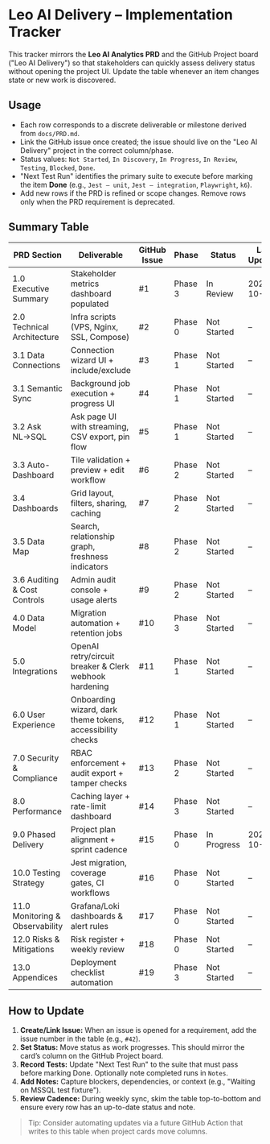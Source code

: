 # Leo AI Delivery – Implementation Tracker

This tracker mirrors the **Leo AI Analytics PRD** and the GitHub Project board ("Leo AI Delivery") so that stakeholders can quickly assess delivery status without opening the project UI. Update the table whenever an item changes state or new work is discovered.

## Usage
- Each row corresponds to a discrete deliverable or milestone derived from `docs/PRD.md`.
- Link the GitHub issue once created; the issue should live on the "Leo AI Delivery" project in the correct column/phase.
- Status values: `Not Started`, `In Discovery`, `In Progress`, `In Review`, `Testing`, `Blocked`, `Done`.
- "Next Test Run" identifies the primary suite to execute before marking the item **Done** (e.g., `Jest – unit`, `Jest – integration`, `Playwright`, `k6`).
- Add new rows if the PRD is refined or scope changes. Remove rows only when the PRD requirement is deprecated.

## Summary Table

| PRD Section | Deliverable | GitHub Issue | Phase | Status | Last Updated | Next Test Run | Notes |
| --- | --- | --- | --- | --- | --- | --- | --- |
| 1.0 Executive Summary | Stakeholder metrics dashboard populated | #1 | Phase 3 | In Review | 2025-10-15 | Jest – integration | Dashboard available at /dashboard/stakeholder-metrics; awaiting data validation |
| 2.0 Technical Architecture | Infra scripts (VPS, Nginx, SSL, Compose) | #2 | Phase 0 | Not Started | – | Jest – unit (ops utils) | Terraform/Ansible hand-off |
| 3.1 Data Connections | Connection wizard UI + include/exclude | #3 | Phase 1 | Not Started | – | Playwright | Tied to api/data-sources endpoints |
| 3.1 Semantic Sync | Background job execution + progress UI | #4 | Phase 1 | Not Started | – | Jest – integration | Move sync out of API request |
| 3.2 Ask NL→SQL | Ask page UI with streaming, CSV export, pin flow | #5 | Phase 1 | Not Started | – | Playwright · Jest – unit | Utilise `/api/ai/query` & `/stream` |
| 3.3 Auto-Dashboard | Tile validation + preview + edit workflow | #6 | Phase 2 | Not Started | – | Playwright · Jest – unit | Ensure SQL executes before save |
| 3.4 Dashboards | Grid layout, filters, sharing, caching | #7 | Phase 2 | Not Started | – | Jest – integration | Includes freshness badges |
| 3.5 Data Map | Search, relationship graph, freshness indicators | #8 | Phase 2 | Not Started | – | Playwright | Visual join graph + samples |
| 3.6 Auditing & Cost Controls | Admin audit console + usage alerts | #9 | Phase 2 | Not Started | – | Jest – integration | Surfaces `convex/queryAudits` |
| 4.0 Data Model | Migration automation + retention jobs | #10 | Phase 3 | Not Started | – | Jest – unit | Add archiving, soft delete, retention |
| 5.0 Integrations | OpenAI retry/circuit breaker & Clerk webhook hardening | #11 | Phase 1 | Not Started | – | Jest – unit | Include prompt caching toggle |
| 6.0 User Experience | Onboarding wizard, dark theme tokens, accessibility checks | #12 | Phase 1 | Not Started | – | Playwright | Cover mobile/desktop breakpoints |
| 7.0 Security & Compliance | RBAC enforcement + audit export + tamper checks | #13 | Phase 2 | Not Started | – | Jest – integration | Include masking & retention |
| 8.0 Performance | Caching layer + rate-limit dashboard | #14 | Phase 3 | Not Started | – | k6 · Jest – integration | Query cache & degradation strategy |
| 9.0 Phased Delivery | Project plan alignment + sprint cadence | #15 | Phase 0 | In Progress | 2025-10-15 | – | Maintain board & roadmap |
| 10.0 Testing Strategy | Jest migration, coverage gates, CI workflows | #16 | Phase 0 | Not Started | – | Jest – unit · Playwright · k6 | Replace Vitest scripts |
| 11.0 Monitoring & Observability | Grafana/Loki dashboards & alert rules | #17 | Phase 0 | Not Started | – | Manual verification | Link to deployment scripts |
| 12.0 Risks & Mitigations | Risk register + weekly review | #18 | Phase 0 | Not Started | – | Manual review | Summarise mitigation status |
| 13.0 Appendices | Deployment checklist automation | #19 | Phase 3 | Not Started | – | Manual validation | Validate script outputs |

## How to Update
1. **Create/Link Issue:** When an issue is opened for a requirement, add the issue number in the table (e.g., `#42`).
2. **Set Status:** Move status as work progresses. This should mirror the card’s column on the GitHub Project board.
3. **Record Tests:** Update "Next Test Run" to the suite that must pass before marking Done. Optionally note completed runs in `Notes`.
4. **Add Notes:** Capture blockers, dependencies, or context (e.g., "Waiting on MSSQL test fixture").
5. **Review Cadence:** During weekly sync, skim the table top-to-bottom and ensure every row has an up-to-date status and note.

> Tip: Consider automating updates via a future GitHub Action that writes to this table when project cards move columns.
